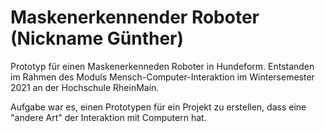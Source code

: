 # Maskenerkennender Roboter (Nickname Günther)

Prototyp für einen Maskenerkenneden Roboter in Hundeform. 
Entstanden im Rahmen des Moduls Mensch-Computer-Interaktion im Wintersemester 2021 an der Hochschule RheinMain. 

Aufgabe war es, einen Prototypen für ein Projekt zu erstellen, dass eine "andere Art" der Interaktion mit Computern hat. 

